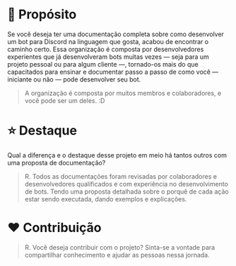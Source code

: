 # 🎯 Propósito
Se você deseja ter uma documentação completa sobre como desenvolver um bot para Discord na linguagem que gosta, acabou de encontrar o caminho certo. Essa organização é composta por desenvolvedores experientes que já desenvolveram bots muitas vezes — seja para um projeto pessoal ou para algum cliente —, tornado-os mais do que capacitados para ensinar e documentar passo a passo de como você — iniciante ou não — pode desenvolver seu bot.

> A organização é composta por muitos membros e colaboradores, e você pode ser um deles. :D

# ⭐ Destaque
Qual a diferença e o destaque desse projeto em meio há tantos outros com uma proposta de documentação?

> R. Todos as documentações foram revisadas por colaboradores e desenvolvedores qualificados e com experiência no desenvolvimento de bots. Tendo uma proposta detalhada sobre o porquê de cada ação estar sendo executada, dando exemplos e explicações.

# ❤️ Contribuição

> R. Você deseja contribuir com o projeto? Sinta-se a vontade para compartilhar conhecimento e ajudar as pessoas nessa jornada.